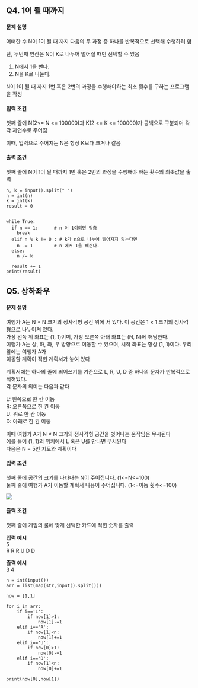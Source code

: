 ## **Q4. 1이 될 때까지**

#### **문제 설명**

어떠한 수 N이 1이 될 때 까지 다음의 두 과정 중 하나를 반복적으로 선택해 수행하려 함

단, 두번째 연산은 N이 K로 나누어 떨어질 때만 선택할 수 있음

1.  N에서 1을 뺀다.
2.  N을 K로 나눈다.

N이 1이 될 때 까지 1번 혹은 2번의 과정을 수행해야하는 최소 횟수를 구하는 프로그램을 작성

#### **입력 조건**

첫째 줄에 N(2<= N <= 100000)과 K(2 <= K <= 100000)가 공백으로 구분되며 각각 자연수로 주어짐

이때, 입력으로 주어지는 N은 항상 K보다 크거나 같음

#### **출력 조건**

첫째 줄에 N이 1이 될 때까지 1번 혹은 2번의 과정을 수행해야 하는 횟수의 최솟값을 출력

```
n, k = input().split(" ")
n = int(n)
k = int(k)
result = 0


while True:
  if n == 1:      # n 이 1이되면 멈춤
    break
  elif n % k != 0 : # k가 n으로 나누어 떨어지지 않는다면
    n -= 1        # n 에서 1을 빼준다.
  else:
    n /= k
  
  result += 1
print(result)
```

## **Q5. 상하좌우**

#### **문제 설명**

여행가 A는 N × N 크기의 정사각형 공간 위에 서 있다. 이 공간은 1 × 1 크기의 정사각형으로 나누어져 있다.  
가장 왼쪽 위 좌표는 (1, 1)이며, 가장 오른쪽 아래 좌표는 (N, N)에 해당한다.  
여행가 A는 상, 하, 좌, 우 방향으로 이동할 수 있으며, 시작 좌표는 항상 (1, 1)이다. 우리 앞에는 여행가 A가  
이동할 계획이 적힌 계획서가 놓여 있다

계획서에는 하나의 줄에 띄어쓰기를 기준으로 L, R, U, D 중 하나의 문자가 반복적으로 적혀있다.  
각 문자의 의미는 다음과 같다

L: 왼쪽으로 한 칸 이동  
R: 오른쪽으로 한 칸 이동  
U: 위로 한 칸 이동  
D: 아래로 한 칸 이동

이때 여행가 A가 N × N 크기의 정사각형 공간을 벗어나는 움직임은 무시된다  
예를 들어 (1, 1)의 위치에서 L 혹은 U를 만나면 무시된다  
다음은 N = 5인 지도와 계획이다

#### **입력 조건**

첫째 줄에 공간의 크기를 나타내는 N이 주어집니다. (1<=N<=100)  
둘째 줄에 여행가 A가 이동할 계획서 내용이 주어집니다. (1<=이동 횟수<=100)

<img src="https://blog.kakaocdn.net/dn/YMoHg/btrhWJ8FWdE/D50oK7j3rRvWmvWxMiS1kk/img.png">

#### **출력 조건**

첫째 줄에 게임의 룰에 맞게 선택한 카드에 적힌 숫자를 출력

**입력 예시**  
5  
R R R U D D

**출력 예시**  
3 4

```
n = int(input())
arr = list(map(str,input().split()))

now = [1,1]

for i in arr:
    if i=='L':
        if now[1]>1:
            now[1]-=1
    elif i=='R':
        if now[1]<n:
            now[1]+=1
    elif i=='U':
        if now[0]>1:
            now[0]-=1
    elif i=='D':
        if now[1]<n:
            now[0]+=1

print(now[0],now[1])
```
